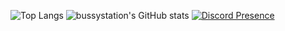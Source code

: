 ![Top Langs](https://github-readme-stats.vercel.app/api/top-langs/?username=bussystation&layout=pie&theme=jolly)
![bussystation's GitHub stats](https://github-readme-stats.vercel.app/api?username=bussystation&show_icons=true&theme=jolly)
[![Discord Presence](https://lanyard.cnrad.dev/api/1105670358419374120?showDisplayName=true&theme=dark)](https://discord.com/users/1105670358419374120)
